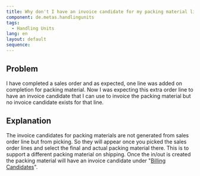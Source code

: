 ```yaml
---
title: Why don't I have an invoice candidate for my packing material line?
component: de.metas.handlingunits
tags:
  - Handling Units
lang: en
layout: default
sequence:
---
```


## Problem
I have completed a sales order and as expected, one line was added on completion for packing material.
Now I was expecting this extra order line to have an invoice candidate that I can use to invoice the packing material but no invoice candidate exists for that line.

## Explanation
The invoice candidates for packing materials are not generated from sales order line but from picking.
So they will appear once you picked the sales order lines and select the final and actual packing material there.
This is to support a different packing material on shipping. Once the in/out is created the packing material will have an invoice candidate under "[Billing Candidates](https://docs.metasfresh.org/webui_collection/EN/Menu.html)".
